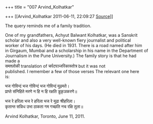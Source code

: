 +++
title = "007 Arvind_Kolhatkar"

+++
[[Arvind_Kolhatkar	2011-06-11, 22:09:27 [Source](https://groups.google.com/g/samskrita/c/wVFzcKssWtE)]]



The query reminds me of a family tradition.

One of my grandfathers, Achyut Balwant Kolhatkar, was a Sanskrit  
scholar and also a very well-known fiery journalist and political  
worker of his days. (He died in 1931. There is a road named after him  
in Girgaum, Mumbai and a scholarship in his name in the Department of  
Journalism in the Pune University.) The family story is that he had  
made a  
समश्लोकी translation of चर्पटपञ्जरिकास्तोत्र but it was not  
published. I remember a few of those verses The relevant one here  
is:

भज गोविन्दं भज गोविन्दं भज गोविन्दं मूढमते।  
प्राप्ते संनिहिते मरणे न हि न हि रक्षति डुकृञकरणे॥

भज रे हरिला भज रे हरिला भज रे मूढा श्रीहरिला।  
कृतान्त सन्निध उभा ठाकता गम गच्छति नच रक्षि तुला॥

Arvind Kolhatkar, Toronto, June 11, 2011.

